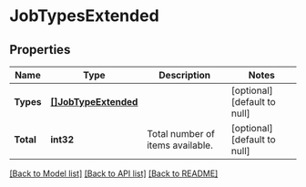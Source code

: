 # JobTypesExtended

## Properties
Name | Type | Description | Notes
------------ | ------------- | ------------- | -------------
**Types** | [**[]JobTypeExtended**](JobTypeExtended.md) |  | [optional] [default to null]
**Total** | **int32** | Total number of items available. | [optional] [default to null]

[[Back to Model list]](../README.md#documentation-for-models) [[Back to API list]](../README.md#documentation-for-api-endpoints) [[Back to README]](../README.md)


